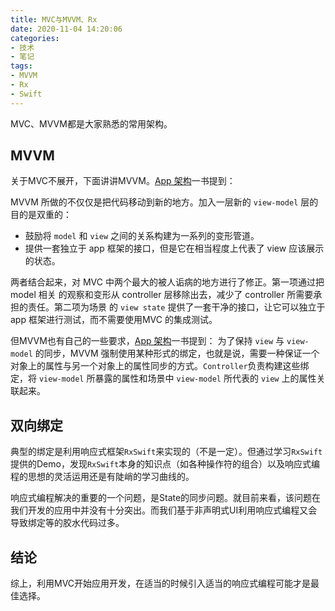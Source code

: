 ```yaml
---
title: MVC与MVVM、Rx
date: 2020-11-04 14:20:06
categories: 
- 技术
- 笔记
tags:
- MVVM
- Rx
- Swift
---
```

MVC、MVVM都是大家熟悉的常用架构。

## MVVM
关于MVC不展开，下面讲讲MVVM。[App 架构](https://objccn.io/products/app-architecture)一书提到：

MVVM 所做的不仅仅是把代码移动到新的地方。加入一层新的 `view-model` 层的目的是双重的： 
* 鼓励将 `model` 和 `view` 之间的关系构建为一系列的变形管道。
* 提供一套独立于 app 框架的接口，但是它在相当程度上代表了 view 应该展示的状态。

两者结合起来，对 MVC 中两个最大的被人诟病的地方进行了修正。第一项通过把 model 相关 的观察和变形从 controller 层移除出去，减少了 controller 所需要承担的责任。第二项为场景 的 `view state` 提供了一套干净的接口，让它可以独立于 app 框架进行测试，而不需要使用MVC 的集成测试。 
 
但MVVM也有自己的一些要求，[App 架构](https://objccn.io/products/app-architecture)一书提到：
为了保持 `view` 与 `view-model` 的同步，MVVM 强制使用某种形式的绑定，也就是说，需要一种保证一个对象上的属性与另一个对象上的属性同步的方式。`Controller`负责构建这些绑定，将 `view-model` 所暴露的属性和场景中 `view-model` 所代表的 `view` 上的属性关联起来。

## 双向绑定
典型的绑定是利用响应式框架`RxSwift`来实现的（不是一定）。但通过学习`RxSwift`提供的Demo，发现`RxSwift`本身的知识点（如各种操作符的组合）以及响应式编程的思想的灵活运用还是有陡峭的学习曲线的。
 
响应式编程解决的重要的一个问题，是State的同步问题。就目前来看，该问题在我们开发的应用中并没有十分突出。而我们基于非声明式UI利用响应式编程又会导致绑定等的胶水代码过多。
## 结论
综上，利用MVC开始应用开发，在适当的时候引入适当的响应式编程可能才是最佳选择。